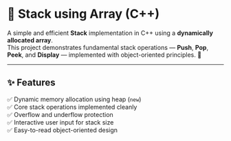 # 🧱 Stack using Array (C++)

A simple and efficient **Stack** implementation in C++ using a **dynamically allocated array**.  
This project demonstrates fundamental stack operations — **Push**, **Pop**, **Peek**, and **Display** — implemented with object-oriented principles. 🚀

---

## ✨ Features

✅ Dynamic memory allocation using heap (`new`)  
✅ Core stack operations implemented cleanly  
✅ Overflow and underflow protection  
✅ Interactive user input for stack size  
✅ Easy-to-read object-oriented design  
